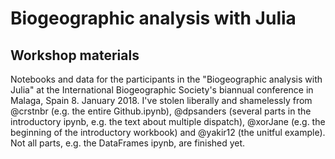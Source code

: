 # Biogeographic analysis with Julia
## Workshop materials

Notebooks and data for the participants in the "Biogeographic analysis with Julia"
at the International Biogeographic Society's biannual conference in Malaga, Spain
8. January 2018. I've stolen liberally and shamelessly from @crstnbr
(e.g. the entire Github.ipynb), @dpsanders (several parts in the introductory ipynb,
e.g. the text about multiple dispatch), @xorJane (e.g. the beginning of the
introductory workbook) and @yakir12 (the unitful example). Not all parts, e.g.
the DataFrames ipynb, are finished yet.
